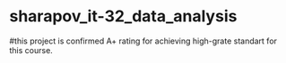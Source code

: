 # sharapov_it-32_data_analysis
#this project is confirmed A+ rating for achieving high-grate standart for this course.
